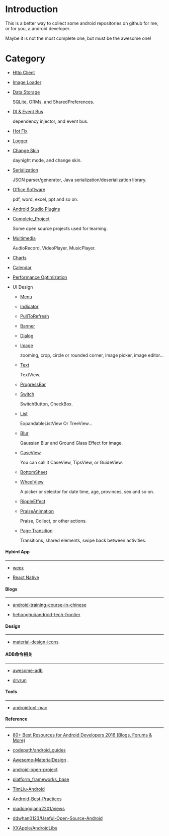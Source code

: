 # Introduction

This is a better way to collect some android repositories on github for me, or for you, a android developer.

Maybe it is not the most complete one, but must be the awesome one!

# Category

- [Http Client](https://github.com/Mike-bel/Awesome_Android/blob/master/category/http_client.md)

- [Image Loader](https://github.com/Mike-bel/Awesome_Android/blob/master/category/image_loader.md)

- [Data Storage](https://github.com/Mike-bel/Awesome_Android/blob/master/category/data_storage.md)

  SQLite, ORMs, and SharedPreferences.

- [DI & Event Bus](https://github.com/Mike-bel/Awesome_Android/blob/master/category/DI_and_EventBus.md)

  dependency injector, and event bus.
  
- [Hot Fix](https://github.com/Mike-bel/Awesome_Android/blob/master/category/hot_fix.md)

- [Logger](https://github.com/Mike-bel/Awesome_Android/blob/master/category/logger.md)

- [Change Skin](https://github.com/Mike-bel/Awesome_Android/blob/master/category/change_skin.md)

  daynight mode, and change skin.
  
- [Serialization](https://github.com/Mike-bel/Awesome_Android/blob/master/category/serialization.md)

  JSON parser/generator, Java serialization/deserialization library.
  
- [Office Software](https://github.com/Mike-bel/Awesome_Android/blob/master/category/office_software.md)

  pdf, word, excel, ppt and so on.
  
- [Android Studio Plugins](https://github.com/Mike-bel/Awesome_Android/blob/master/category/Android_Studio_Plugins.md)

- [Complete_Project](https://github.com/Mike-bel/Awesome_Android/blob/master/category/complete_project.md)

  Some open source projects used for learning.
  
- [Multimedia](https://github.com/Mike-bel/Awesome_Android/blob/master/category/multimedia.md)

  AudioRecord, VideoPlayer, MusicPlayer.
  
- [Charts](https://github.com/Mike-bel/Awesome_Android/blob/master/category/charts.md)

- [Calendar](https://github.com/Mike-bel/Awesome_Android/blob/master/category/calendar.md)

- [Performance Optimization](https://github.com/Mike-bel/Awesome_Android/blob/master/category/performance_optimization.md)

- UI Design

  - [Menu](https://github.com/Mike-bel/Awesome_Android/blob/master/category/ui/menu.md)
  
  - [Indicator](https://github.com/Mike-bel/Awesome_Android/blob/master/category/ui/indicator.md)
  
  - [PullToRefresh](https://github.com/Mike-bel/Awesome_Android/blob/master/category/ui/pulltofresh.md)
  
  - [Banner](https://github.com/Mike-bel/Awesome_Android/blob/master/category/ui/banner.md)
  
  - [Dialog](https://github.com/Mike-bel/Awesome_Android/blob/master/category/ui/dialog.md)
  
  - [Image](https://github.com/Mike-bel/Awesome_Android/blob/master/category/ui/image.md)
  
    zooming, crop, circle or rounded corner, image picker, image editor...
  
  - [Text](https://github.com/Mike-bel/Awesome_Android/blob/master/category/ui/text.md)
  
    TextView.
  
  - [ProgressBar](https://github.com/Mike-bel/Awesome_Android/blob/master/category/ui/progressbar.md)
  
  - [Switch](https://github.com/Mike-bel/Awesome_Android/blob/master/category/ui/switch.md)
  
    SwitchButton, CheckBox.
    
  - [List](https://github.com/Mike-bel/Awesome_Android/blob/master/category/ui/list.md)
  
    ExpandableListView Or TreeView...
  
  - [Blur](https://github.com/Mike-bel/Awesome_Android/blob/master/category/ui/blur.md)
  
    Gaussian Blur and Ground Glass Effect for image.
    
  - [CaseView](https://github.com/Mike-bel/Awesome_Android/blob/master/category/ui/caseview.md)
  
    You can call it CaseView, TipsView, or GuideView.
    
  - [BottomSheet](https://github.com/Mike-bel/Awesome_Android/blob/master/category/ui/bottomsheet.md)
  
  - [WheelView](https://github.com/Mike-bel/Awesome_Android/blob/master/category/ui/wheelview.md)
  
    A picker or selector for date time, age, provinces, sex and so on.
    
  - [RippleEffect](https://github.com/Mike-bel/Awesome_Android/blob/master/category/ui/ripple.md)
  
  - [PraiseAnimation](https://github.com/Mike-bel/Awesome_Android/blob/master/category/ui/praise.md)
  
    Praise, Collect, or other actions.
    
  - [Page Transition]()
  
    Transitions, shared elements, swipe back between activities.


#### Hybird App
----

- [weex](http://alibaba.github.io/weex/index.html)

- [React Native](https://facebook.github.io/react-native/)

#### Blogs
----

- [android-training-course-in-chinese](https://github.com/kesenhoo/android-training-course-in-chinese)

- [hehonghui/android-tech-frontier](https://github.com/hehonghui/android-tech-frontier)

#### Design
----

- [material-design-icons](https://github.com/google/material-design-icons)

#### ADB命令相关
----

- [awesome-adb](https://github.com/mzlogin/awesome-adb)

- [dryrun](https://github.com/cesarferreira/dryrun)

#### Tools
----

- [androidtool-mac](https://github.com/mortenjust/androidtool-mac)

#### Reference
----

- [80+ Best Resources for Android Developers 2016 (Blogs, Forums & More)](http://www.anysoftwaretools.com/best-android-development-resources/)

- [codepath/android_guides](https://github.com/codepath/android_guides)

- [Awesome-MaterialDesign](https://github.com/lightSky/Awesome-MaterialDesign) .

- [android-open-project](https://github.com/Trinea/android-open-project) 
 
- [platform_frameworks_base](https://github.com/android/platform_frameworks_base) 

- [TimLiu-Android](https://github.com/Tim9Liu9/TimLiu-Android)

- [Android-Best-Practices](https://github.com/tianzhijiexian/Android-Best-Practices)

- [madongqiang2201/views](https://github.com/madongqiang2201/views)

- [ddwhan0123/Useful-Open-Source-Android](https://github.com/ddwhan0123/Useful-Open-Source-Android)

- [XXApple/AndroidLibs](https://github.com/XXApple/AndroidLibs)
